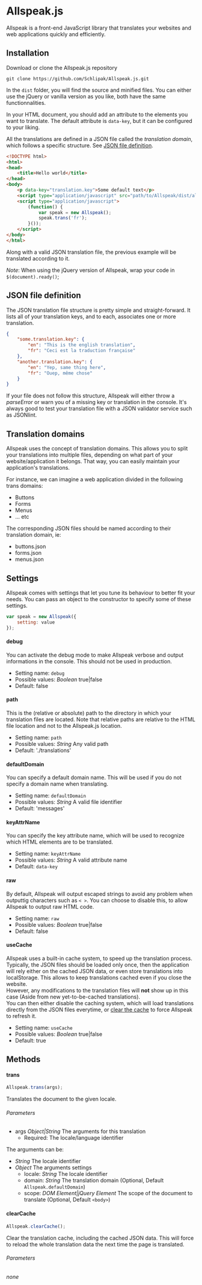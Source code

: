 Allspeak.js
===========

Allspeak is a front-end JavaScript library that translates your websites and web applications quickly and efficiently.

## Installation

Download or clone the Allspeak.js repository

```
git clone https://github.com/Schlipak/Allspeak.js.git
```

In the `dist` folder, you will find the source and minified files. You can either use the jQuery or vanilla version as you like, both have the same functionnalities.

In your HTML document, you should add an attribute to the elements you want to translate. The default attribute is `data-key`, but it can be configured to your liking.

All the translations are defined in a JSON file called the *translation domain*, which follows a specific structure. See [JSON file definition](#json-file-definition).

``` html
<!DOCTYPE html>
<html>
<head>
	<title>Hello world</title>
</head>
<body>
	<p data-key="translation.key">Some default text</p>
	<script type="application/javascript" src="path/to/Allspeak/dist/allspeak.min.js"></script>
	<script type="application/javascript">
		(function() {
			var speak = new Allspeak();
			speak.trans('fr');
		}());
	</script>
</body>
</html>
```

Along with a valid JSON translation file, the previous example will be translated according to it.

*Note*: When using the jQuery version of Allspeak, wrap your code in `$(document).ready()`;

## JSON file definition

The JSON translation file structure is pretty simple and straight-forward. It lists all of your translation keys, and to each, associates one or more translation.

``` json
{
	"some.translation.key": {
		"en": "This is the english translation",
		"fr": "Ceci est la traduction française"
	},
	"another.translation.key": {
		"en": "Yep, same thing here",
		"fr": "Ouep, même chose"
	}
}
```

If your file does not follow this structure, Allspeak will either throw a *parseError* or warn you of a missing key or translation in the console. It's always good to test your translation file with a JSON validator service such as JSONlint.

## Translation domains

Allspeak uses the concept of translation domains. This allows you to split your translations into multiple files, depending on what part of your website/application it belongs. That way, you can easily maintain your application's translations.

For instance, we can imagine a web application divided in the following trans domains:

* Buttons
* Forms
* Menus
* ... etc

The corresponding JSON files should be named according to their translation domain, ie:

* buttons.json
* forms.json
* menus.json

## Settings

Allspeak comes with settings that let you tune its behaviour to better fit your needs. You can pass an object to the constructor to specify some of these settings.

``` javascript
var speak = new Allspeak({
	setting: value
});
```

#### debug

You can activate the debug mode to make Allspeak verbose and output informations in the console. This should not be used in production.

* Setting name: `debug`
* Possible values: *Boolean* true|false
* Default: false

#### path

This is the (relative or absolute) path to the directory in which your translation files are located.
Note that relative paths are relative to the HTML file location and not to the Allspeak.js location.

* Setting name: `path`
* Possible values: *String* Any valid path
* Default: './translations'

#### defaultDomain

You can specify a default domain name. This will be used if you do not specify a domain name when translating.

* Setting name: `defaultDomain`
* Possible values: *String* A valid file identifier
* Default: 'messages'

#### keyAttrName

You can specify the key attribute name, which will be used to recognize which HTML elements are to be translated.

* Setting name: `keyAttrName`
* Possible values: *String* A valid attribute name
* Default: `data-key`

#### raw

By default, Allspeak will output escaped strings to avoid any problem when outputtig characters such as `< >`. You can choose to disable this, to allow Allspeak to output raw HTML code.

* Setting name: `raw`
* Possible values: *Boolean* true|false
* Default: false

#### useCache

Allspeak uses a built-in cache system, to speed up the translation process.<br>
Typically, the JSON files should be loaded only once, then the application will rely either on the cached JSON data, or even store translations into localStorage. This allows to keep translations cached even if you close the website.<br>
However, any modifications to the translation files will **not** show up in this case (Aside from new yet-to-be-cached translations).<br>
You can then either disable the caching system, which will load translations directly from the JSON files everytime, or [clear the cache](#clearcache) to force Allspeak to refresh it.

* Setting name: `useCache`
* Possible values: *Boolean* true|false
* Default: true

## Methods

#### trans

``` javascript
Allspeak.trans(args);
```

Translates the document to the given locale.

###### Parameters

* args *Object|String* The arguments for this translation
	* Required: The locale/language identifier

The arguments can be:

* *String* The locale identifier
* *Object* The arguments settings
	- locale: *String* The locale identifier
	- domain: *String* The translation domain (Optional, Default `Allspeak.defaultDomain`)
	- scope: *DOM Element|jQuery Element* The scope of the document to translate (Optional, Default `<body>`)

#### clearCache

``` javascript
Allspeak.clearCache();
```

Clear the translation cache, including the cached JSON data. This will force to reload the whole translation data the next time the page is translated.

###### Parameters

*none*
